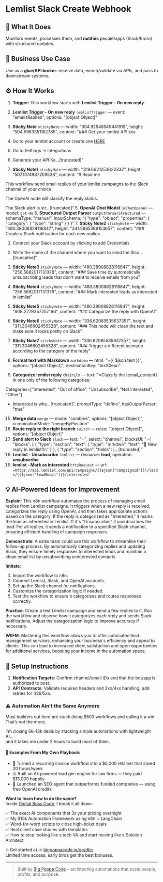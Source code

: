 # Lemlist Slack Create Webhook
  ## 🚀 What It Does
  Monitors events, processes them, and **notifies** people/apps (Slack/Email) with structured updates.
  
  ## 💼 Business Use Case
  Use as a **glue/API broker**: receive data, enrich/validate via APIs, and pass to downstream systems.
  
  ## ⚙️ How It Works
  1. **Trigger:** This workflow starts with **Lemlist Trigger - On new reply**.
  2. **Lemlist Trigger - On new reply** `lemlistTrigger` — event: "emailsReplied", options: "[object Object]"
3. **Sticky Note** `stickyNote` — width: "304.92548549441915", height: "504.9663351162785", content: "### Get your lemlist API key

1. Go to your lemlist account or create one [HERE](https://app.lemlist.com/create-account)

2. Go to Settings -> Integrations

3. Generate your API Ke…[truncated]"
4. **Sticky Note1** `stickyNote` — width: "319.6621253622332", height: "507.1074887209538", content: "# Read me

This workflow send email replies of your lemlist campaigns to the Slack channel of your choice.

The OpenAI node will classify the reply status. 

The Slack alert is str…[truncated]"
5. **OpenAI Chat Model** `lmChatOpenAi` — model: `gpt-4o`
6. **Structured Output Parser** `outputParserStructured` — schemaType: "manual", inputSchema: "{
	"type": "object",
	"properties": {
		"category": {
			"type": "string"
        }
	}
}"
7. **Sticky Note2** `stickyNote` — width: "480.38008828116847", height: "341.5885389153657", content: "### Create a Slack notification for each new replies

1. Connect your Slack account by clicking to add Credentials

2. Write the name of the channel where you want to send the Slac…[truncated]"
8. **Sticky Note3** `stickyNote` — width: "480.38008828116847", height: "256.5682017131378", content: "### Save time by automatically unsubscribing leads that don't want to receive emails from you"
9. **Sticky Note4** `stickyNote` — width: "480.38008828116847", height: "256.5682017131378", content: "### Mark interested leads as interested in lemlist"
10. **Sticky Note5** `stickyNote` — width: "480.38008828116847", height: "608.2279357257166", content: "### Categorize the reply with OpenAI"
11. **Sticky Note6** `stickyNote` — width: "336.62085535637357", height: "311.3046602455328", content: "### This node will clean the text and make sure it looks pretty on Slack"
12. **Sticky Note7** `stickyNote` — width: "336.62085535637357", height: "311.3046602455328", content: "### Trigger a different scenario according to the category of the reply"
13. **Format text with Markdown** `markdown` — html: "={{ $json.text }}", options: "[object Object]", destinationKey: "textClean"
14. **Categorize lemlist reply** `chainLlm` — text: "=Classify the [email_content] in one only of the following categories: 

Categories=["Interested", "Out of office", "Unsubscribe", "Not interested", "Other"]  

- Interested is whe…[truncated]", promptType: "define", hasOutputParser: "true"
15. **Merge data** `merge` — mode: "combine", options: "[object Object]", combinationMode: "mergeByPosition"
16. **Route reply to the right branch** `switch` — rules: "[object Object]", options: "[object Object]"
17. **Send alert to Slack** `slack` — text: "=", select: "channel", blocksUi: "={
	"blocks": [
		{
			"type": "section",
			"text": {
				"type": "mrkdwn",
				"text": ":raised_hands: New reply in lemlist!\n"
			}
		},
		{
			"type": "section",
			"fields": […[truncated]"
18. **Lemlist - Unsubscribe** `lemlist` — resource: **lead**, operation: **unsubscribe**
19. **lemlist - Mark as interested** `httpRequest` — url: `=https://api.lemlist.com/api/campaigns/{{$json["campaignId"]}}/leads/{{$json["leadEmail"]}}/interested`
  
  ## 💡 AI-Powered Ideas for Improvement
  **Explain**: This n8n workflow automates the process of managing email replies from Lemlist campaigns. It triggers when a new reply is received, categorizes the reply using OpenAI, and then takes appropriate actions based on the category. If the reply is categorized as "Interested," it marks the lead as interested in Lemlist. If it's "Unsubscribe," it unsubscribes the lead. For all replies, it sends a notification to a specified Slack channel, ensuring efficient handling of campaign responses.

**Demonstrate**: A sales team could use this workflow to streamline their follow-up process. By automatically categorizing replies and updating Slack, they ensure timely responses to interested leads and maintain a clean email list by unsubscribing uninterested contacts.

**Imitate**: 
1. Import the workflow to n8n.
2. Connect Lemlist, Slack, and OpenAI accounts.
3. Set up the Slack channel for notifications.
4. Customize the categorization logic if needed.
5. Test the workflow to ensure it categorizes and routes responses correctly.

**Practice**: Create a test Lemlist campaign and send a few replies to it. Run the workflow and observe how it categorizes each reply and sends Slack notifications. Adjust the categorization logic to improve accuracy if necessary.

**WIIFM**: Mastering this workflow allows you to offer automated lead management services, enhancing your business's efficiency and appeal to clients. This can lead to increased client satisfaction and open opportunities for additional services, boosting your income in the automation space.
  
  ## 🔧 Setup Instructions
  1. **Notification Targets:** Confirm channel/email IDs and that the bot/app is authorized to post.
2. **API Contracts:** Validate required headers and 2xx/4xx handling; add retries for 429/5xx.
  
### ⚠️ Automation Ain’t the Same Anymore

Most builders out here are stuck doing $500 workflows and calling it a win.  
That’s not the move.  

I'm closing $6k–$13k deals by stacking simple automations with lightweight AI...  
and it takes me under 2 hours to build most of them.

#### 🧠 Examples From My Own Playbook:
- 🔁 Turned a recurring invoice workflow into a $6,000 retainer that saved 20 hours/week  
- ⚖️ Built an AI-powered lead gen engine for law firms — they paid $13,000 happily  
- 🚀 Launched an SEO agent that outperforms funded companies — using free OpenAI credits  

**Want to learn how to do the same?**  
Inside [Digital Boss Code](https://bigpoppacode.io/go/dbc), I break it all down:

✅ The exact AI components that 3x your pricing overnight  
✅ My $15k Automation Framework using n8n + LangChain  
✅ Word-for-word scripts to close high-ticket deals  
✅ Real client case studies with templates  
✅ How to stop looking like a tech VA and start moving like a Solution Architect  

🔥 Get started at → [bigpoppacode.io/go/dbc](https://bigpoppacode.io/go/dbc)  
Limited time access, early birds get the best bonuses.

---
> Built by [Big Poppa Code](https://bigpoppacode.io) – architecting automations that scale people, profits, and purpose.
  
